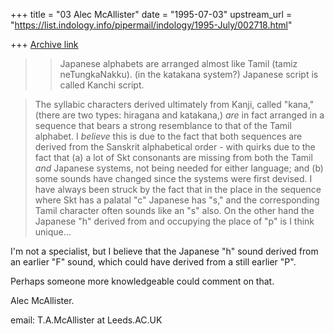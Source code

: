 +++
title = "03 Alec McAllister"
date = "1995-07-03"
upstream_url = "https://list.indology.info/pipermail/indology/1995-July/002718.html"

+++
[Archive link](https://list.indology.info/pipermail/indology/1995-July/002718.html)


>> Japanese alphabets are arranged almost like Tamil (tamiz neTungkaNakku).
>> (in the katakana system?) Japanese script is called Kanchi script.
>

>The syllabic characters derived ultimately from Kanji, called "kana," 
>(there are two types: hiragana and katakana,)
>_are_ in fact arranged in a sequence that bears a strong resemblance to 
>that of the Tamil alphabet. I _believe_ this is due to the fact that both 
>sequences are derived from the Sanskrit alphabetical order - with quirks 
>due to the fact that (a) a lot of Skt consonants are missing from 
>both the Tamil _and_ Japanese systems, not being needed for either 
>language; and (b) some sounds have changed since the systems were first 
>devised. I have always been struck by the fact that in the place in the 
>sequence where Skt has a palatal "c" Japanese has "s," and the 
>corresponding Tamil character often sounds like an "s" also. On the other 
>hand the Japanese "h" derived from and occupying the place of "p" is I think 
>unique...

I'm not a specialist, but I believe that the Japanese "h" sound 
derived from an earlier "F" sound, which could have derived from a 
still earlier "P".

Perhaps someone more knowledgeable could comment on that.

Alec McAllister.

email: T.A.McAllister at Leeds.AC.UK





